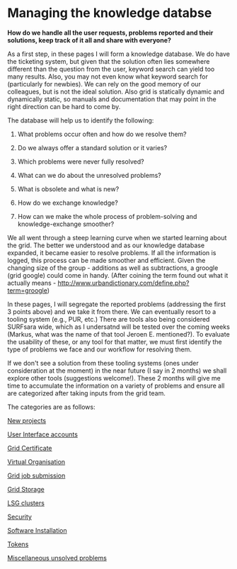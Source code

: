 # Managing the knowledge databse

**How do we handle all the user requests, problems reported and their solutions, keep track of it all and share with everyone?**

As a first step, in these pages I will form a knowledge database. We do have the ticketing system, but given that the solution often lies somewhere different than the question from the user, keyword search can yield too many results. Also, you may not even know what keyword search for (particularly for newbies). We can rely on the good memory of our colleagues, but is not the ideal solution. Also grid is statically dynamic and dynamically static, so manuals and documentation that may point in the right direction can be hard to come by. 

The database will help us to identify the following:

1. What problems occur often and how do we resolve them?

2. Do we always offer a standard solution or it varies?

3. Which problems were never fully resolved?

4. What can we do about the unresolved problems?

5. What is obsolete and what is new?

6. How do we exchange knowledge?

7. How can we make the whole process of problem-solving and knowledge-exchange smoother?

We all went through a steep learning curve when we started learning about the grid. The better we understood and as our knowledge database
expanded, it became easier to resolve problems. If all the information is logged, this process can be made smoother and efficient. 
Given the changing size of the group - additions as well as subtractions, a groogle (grid google) could come in handy. 
(After coining the term found out what it actually means - http://www.urbandictionary.com/define.php?term=groogle)

In these pages, I will segregate the reported problems (addressing the first 3 points above) and we take it from there. We can eventually resort
to a tooling system (e.g., PUR, etc.) There are tools also being considered SURFsara wide, which as I undersatnd will be tested over the coming weeks (Markus,
what was the name of that tool Jeroen E. mentioned?). To evaluate the usability of these, or any tool for that matter, we must first identify the type of problems we face and our workflow for resolving them. 

If we don't see a solution from these tooling systems (ones under consideration at the moment) in the near future (I say in 2 months) we shall explore other tools (suggestions welcome!). These 2 months will give me time to accumulate the information on a variety of problems and ensure all are categorized after taking inputs from the grid team.

The categories are as follows:

[New projects](https://github.com/maithili-k/knowledge-management/blob/master/categories/new-projects.rst)

[User Interface accounts](https://github.com/maithili-k/knowledge-management/blob/master/categories/User-Interface-accounts.rst)
  
[Grid Certificate](https://github.com/maithili-k/knowledge-management/blob/master/categories/Grid-Certificate.rst)
  
[Virtual Organisation](https://github.com/maithili-k/knowledge-management/blob/master/categories/Virtual-Organisation.rst)
  
[Grid job submission](https://github.com/maithili-k/knowledge-management/blob/master/categories/grid-jobs.rst)
  
[Grid Storage](https://github.com/maithili-k/knowledge-management/blob/master/categories/Grid-storage.rst)
  
[LSG clusters](https://github.com/maithili-k/knowledge-management/blob/master/categories/LSG-clusters.rst)
  
[Security](https://github.com/maithili-k/knowledge-management/blob/master/categories/security.rst)

[Software Installation](https://github.com/maithili-k/knowledge-management/blob/master/categories/software.rst)

[Tokens](https://github.com/maithili-k/knowledge-management/blob/master/categories/tokens.rst)

[Miscellaneous unsolved problems](https://github.com/maithili-k/knowledge-management/blob/master/categories/unsolved.rst)
